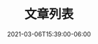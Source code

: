 ---
title: "文章列表"
date: 2021-03-06T15:39:00-06:00
lastmod: 2025-04-23
lastmod: 2025-04-24
layout: "archive"
url: "/archive/"
---